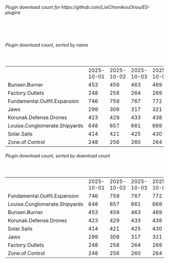 <h6>Plugin download count for https://github.com/LixiChronikouOriou/ES-plugins</h6><br>
<br>
<h6>Plugin download count, sorted by name</h6><sub><sup><br>
<table>
	<tr>
		<td></td>
		<td>2025-10-01</td>
		<td>2025-10-02</td>
		<td>2025-10-03</td>
		<td>2025-10-04</td>
		<td>2025-10-05</td>
		<td>2025-10-06</td>
		<td>2025-10-07</td>
		<td>today +</td>
	</tr>
	<tr>
		<td>Bunsen.Burner</td>
		<td>453</td>
		<td>459</td>
		<td>463</td>
		<td>469</td>
		<td>476</td>
		<td>481</td>
		<td>486</td>
		<td>+ 5</td>
	</tr>
	<tr>
		<td>Factory.Outlets</td>
		<td>248</td>
		<td>258</td>
		<td>264</td>
		<td>269</td>
		<td>276</td>
		<td>280</td>
		<td>284</td>
		<td>+ 4</td>
	</tr>
	<tr>
		<td>Fundamental.Outfit.Expansion</td>
		<td>746</td>
		<td>759</td>
		<td>767</td>
		<td>772</td>
		<td>788</td>
		<td>795</td>
		<td>801</td>
		<td>+ 6</td>
	</tr>
	<tr>
		<td>Jaws</td>
		<td>299</td>
		<td>309</td>
		<td>317</td>
		<td>321</td>
		<td>334</td>
		<td>338</td>
		<td>342</td>
		<td>+ 4</td>
	</tr>
	<tr>
		<td>Korunak.Defense.Drones</td>
		<td>423</td>
		<td>429</td>
		<td>433</td>
		<td>438</td>
		<td>445</td>
		<td>449</td>
		<td>453</td>
		<td>+ 4</td>
	</tr>
	<tr>
		<td>Louise.Conglomerate.Shipyards</td>
		<td>648</td>
		<td>657</td>
		<td>661</td>
		<td>669</td>
		<td>683</td>
		<td>687</td>
		<td>693</td>
		<td>+ 6</td>
	</tr>
	<tr>
		<td>Solar.Sails</td>
		<td>414</td>
		<td>421</td>
		<td>425</td>
		<td>430</td>
		<td>438</td>
		<td>442</td>
		<td>446</td>
		<td>+ 4</td>
	</tr>
	<tr>
		<td>Zone.of.Control</td>
		<td>248</td>
		<td>256</td>
		<td>260</td>
		<td>264</td>
		<td>271</td>
		<td>276</td>
		<td>280</td>
		<td>+ 4</td>
	</tr>
</table>
</sub></sup>
<h6>Plugin download count, sorted by download count</h6><sub><sup><br>
<table>
	<tr>
		<td></td>
		<td>2025-10-01</td>
		<td>2025-10-02</td>
		<td>2025-10-03</td>
		<td>2025-10-04</td>
		<td>2025-10-05</td>
		<td>2025-10-06</td>
		<td>2025-10-07</td>
		<td>today +</td>
	</tr>
	<tr>
		<td>Fundamental.Outfit.Expansion</td>
		<td>746</td>
		<td>759</td>
		<td>767</td>
		<td>772</td>
		<td>788</td>
		<td>795</td>
		<td>801</td>
		<td>+ 6</td>
	</tr>
	<tr>
		<td>Louise.Conglomerate.Shipyards</td>
		<td>648</td>
		<td>657</td>
		<td>661</td>
		<td>669</td>
		<td>683</td>
		<td>687</td>
		<td>693</td>
		<td>+ 6</td>
	</tr>
	<tr>
		<td>Bunsen.Burner</td>
		<td>453</td>
		<td>459</td>
		<td>463</td>
		<td>469</td>
		<td>476</td>
		<td>481</td>
		<td>486</td>
		<td>+ 5</td>
	</tr>
	<tr>
		<td>Korunak.Defense.Drones</td>
		<td>423</td>
		<td>429</td>
		<td>433</td>
		<td>438</td>
		<td>445</td>
		<td>449</td>
		<td>453</td>
		<td>+ 4</td>
	</tr>
	<tr>
		<td>Solar.Sails</td>
		<td>414</td>
		<td>421</td>
		<td>425</td>
		<td>430</td>
		<td>438</td>
		<td>442</td>
		<td>446</td>
		<td>+ 4</td>
	</tr>
	<tr>
		<td>Jaws</td>
		<td>299</td>
		<td>309</td>
		<td>317</td>
		<td>321</td>
		<td>334</td>
		<td>338</td>
		<td>342</td>
		<td>+ 4</td>
	</tr>
	<tr>
		<td>Factory.Outlets</td>
		<td>248</td>
		<td>258</td>
		<td>264</td>
		<td>269</td>
		<td>276</td>
		<td>280</td>
		<td>284</td>
		<td>+ 4</td>
	</tr>
	<tr>
		<td>Zone.of.Control</td>
		<td>248</td>
		<td>256</td>
		<td>260</td>
		<td>264</td>
		<td>271</td>
		<td>276</td>
		<td>280</td>
		<td>+ 4</td>
	</tr>
</table>
</sub></sup>
